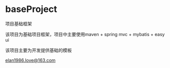 baseProject
===========

项目基础框架

该项目为基础项目框架，项目中主要使用maven + spring mvc + mybatis + easy ui

该项目主要为开发提供基础的模板


elan1986.love@163.com
